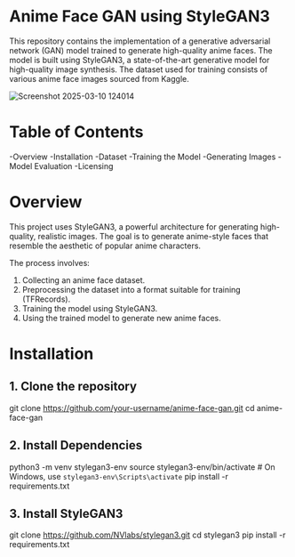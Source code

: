 # Anime Face GAN using StyleGAN3
This repository contains the implementation of a generative adversarial network (GAN) model trained to generate high-quality anime faces. The model is built using StyleGAN3, a state-of-the-art generative model for high-quality image synthesis. The dataset used for training consists of various anime face images sourced from Kaggle.

![Screenshot 2025-03-10 124014](https://github.com/user-attachments/assets/10241780-2ebe-4a17-b80b-2599d7e28049)

# Table of Contents
-Overview
-Installation
-Dataset
-Training the Model
-Generating Images
-Model Evaluation
-Licensing

# Overview
This project uses StyleGAN3, a powerful architecture for generating high-quality, realistic images. The goal is to generate anime-style faces that resemble the aesthetic of popular anime characters.

The process involves:

1. Collecting an anime face dataset.
2. Preprocessing the dataset into a format suitable for training (TFRecords).
3. Training the model using StyleGAN3.
4. Using the trained model to generate new anime faces.

# Installation
## 1. Clone the repository
git clone https://github.com/your-username/anime-face-gan.git
cd anime-face-gan

## 2. Install Dependencies
python3 -m venv stylegan3-env
source stylegan3-env/bin/activate  # On Windows, use `stylegan3-env\Scripts\activate`
pip install -r requirements.txt

## 3. Install StyleGAN3
git clone https://github.com/NVlabs/stylegan3.git
cd stylegan3
pip install -r requirements.txt


